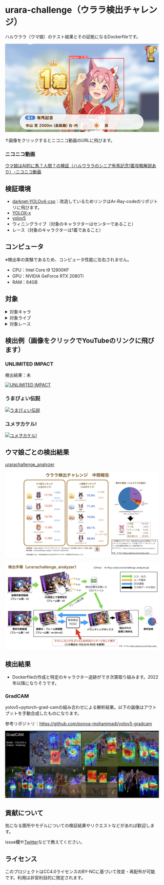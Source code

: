 # urara-challenge（ウララ検出チャレンジ）
ハルウララ（ウマ娘）のテスト結果とその証拠になるDockerfileです。

[![urara_challenge](images_for_readme/urara_challenge.png)](https://nico.ms/sm39930385)

↑画像をクリックするとニコニコ動画のURLに飛びます。

### ニコニコ動画

[ウマ娘はAI的に馬？人間？の検証（ハルウララのシニア有馬記念1着攻略解説あり）-ニコニコ動画](https://nico.ms/sm39930385)



## 検証環境

- [darknet-YOLOv4-csp](https://github.com/Ar-Ray-code/darknet/tree/export-video)：改造しているためリンクはAr-Ray-codeのリポジトリに飛びます。
- [YOLOX-x](https://github.com/Megvii-BaseDetection/YOLOX)
- [yolov5](https://github.com/ultralytics/yolov5)
- ウィニングライブ（対象のキャラクターはセンターであること）
- レース（対象のキャラクターは1着であること）

## コンピュータ

※検出率の実験であるため、コンピュータ性能に左右されません。

- CPU：Intel Core i9 12900KF
- GPU：NVIDIA GeForce RTX 2080Ti
- RAM：64GB


## 対象

 <details><summary>対象キャラ</summary>
全て。[動画提供についてはこちらから](https://github.com/Ar-Ray-code/urara-challenge/wiki/動画のレギュレーション)。

![target](images_for_readme/1st-result/target.jpeg)

</details>

<details><summary>対象ライブ</summary>

※既に取得済のものにxを付けています

現在、対象ライブを検討中

- [x] Make Debut!
- [x] ENDLESS DREAM!!
- [x] 彩 Phantasia
- [x] winnning the soul
- [x] 本能スピード
- [x] [UNLIMITED IMPACT](https://www.youtube.com/watch?v=AvsvLLgowQg)
- [x] NEXT FRONTIER
- [x] Special Record!
- [x] [うまぴょい伝説](https://youtu.be/Ol8nYpTHX4c)
- [x] はじまりのSignal
- [x] ささやかな祈り
- [x] 涙ひかって明日になれ！
- [x] ユメヲカケル！
- [x] BLAZE
- [x] Never Looking Back
- [x] WINnin’5 -ウイニング☆ファイヴ-
- [x] ぴょいっと♪はれるや！
  

</details>

<details><summary>対象レース</summary>

芝・ダート・右回り・左回りなどの条件を確認中

- [x] 京都 芝 晴れ

</details>

## 検出例（画像をクリックでYouTubeのリンクに飛びます）

### UNLIMITED IMPACT

検出結果：未

 [![UNLIMITED IMPACT](http://img.youtube.com/vi/AvsvLLgowQg/0.jpg)](https://www.youtube.com/watch?v=AvsvLLgowQg)

### うまぴょい伝説

[![うまぴょい伝説](http://img.youtube.com/vi/Ol8nYpTHX4c/0.jpg)](https://www.youtube.com/watch?v=Ol8nYpTHX4c)

### ユメヲカケル!

[![ユメヲカケル!](http://img.youtube.com/vi/DvbPyekjQq8/0.jpg)](https://www.youtube.com/watch?v=DvbPyekjQq8)



## ウマ娘ごとの検出結果

[urarachallenge_analyzer](GitHub)

![uma-person-rank](images_for_readme/1st-result/uma-person-rank.jpeg)



![how2detect](images_for_readme/1st-result/how2detect.jpeg)





## 検出結果

- Dockerfileの作成と特定のキャラクター追跡ができ次第取り組みます。2022年以降になりそうです。

### GradCAM

yolov5+pytorch-grad-camの組み合わせによる解析結果。以下の画像はアウトプットを手動合成したものになります。

参考リポジトリ：https://github.com/pooya-mohammadi/yolov5-gradcam

![heatmap06-uma](images_for_readme/heatmap-yolov5/heatmap.png)



## 貢献について

気になる箇所やモデルについての検証結果やリクエストなどがあれば歓迎します。

issue欄や[Twitter](https://twitter.com/Ray255Ar)などで教えてください。

## ライセンス

このプロジェクトはCC4.0ライセンスのBY-NCに基づいて改変・再配布が可能です。利用は非営利目的に限定されます。
